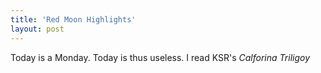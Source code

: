 ```yaml
---
title: 'Red Moon Highlights'
layout: post
---
```


Today is a Monday. Today is thus useless. I read KSR's *Calforina Triligoy*
